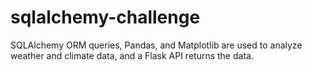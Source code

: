 # sqlalchemy-challenge
SQLAlchemy ORM queries, Pandas, and Matplotlib are used to analyze weather and climate data, and a Flask API returns the data.
